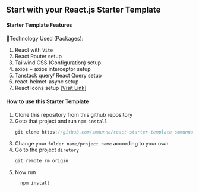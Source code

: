 ## Start with your React.js Starter Template

#### Starter Template Features
🔰Technology Used (Packages): 
1. React with `Vite`
2. React Router setup
3. Tailwind CSS (Configuration) setup
4. axios + axios interceptor setup
5. Tanstack query/ React Query setup
6. react-helmet-async setup
7. React Icons setup [[Visit Link](https://react-icons.github.io/react-icons/)]

#### How to use this Starter Template

1. Clone this repository from this github repository
2. Goto that project and run `npm install`
   ```javascript
   git clone https://github.com/smmunna/react-starter-template-smmunna.git
   ```
3. Change your `folder name/project name` according to your own  
4. Go to the project `diretory`
   ```javascript
   git remote rm origin
   ```
5. Now run 
   ```javascript
     npm install 
   ```


